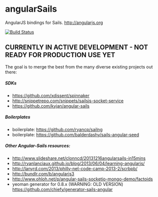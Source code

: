 angularSails
============

AngularJS bindings for Sails. http://angularjs.org

[![Build Status](https://travis-ci.org/balderdashy/angularSails.png?branch=master)](https://travis-ci.org/balderdashy/angularSails)


## CURRENTLY IN ACTIVE DEVELOPMENT - NOT READY FOR PRODUCTION USE YET


The goal is to merge the best from the many diverse existing projects out there:

##### SDKs
+ https://github.com/xdissent/spinnaker
+ http://snippetrepo.com/snippets/sailsjs-socket-service
+ https://github.com/kyjan/angular-sails

##### Boilerplates
+ boilerplate: https://github.com/ryancp/sailng
+ boilerplate: https://github.com/balderdashy/sails-angular-seed

##### Other Angular-Sails resources:
+ http://www.slideshare.net/clonncd/20131216angularsails-in15mins
+ http://ryanlanciaux.github.io/blog/2013/06/04/learning-angularjs/
+ http://lanyrd.com/2013/philly-net-code-camp-2013-2/scrbpb/
+ http://bundlr.com/b/angularjs3
+ http://www.ohloh.net/p/angular-sails-socketio-mongo-demo/factoids
+ yeoman generator for 0.8.x (WARNING: OLD VERSION) https://github.com/chiefy/generator-sails-angular
